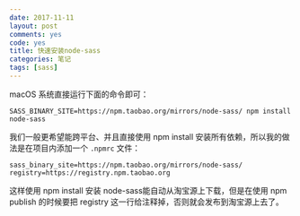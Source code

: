 ```yaml
---
date: 2017-11-11
layout: post
comments: yes
code: yes
title: 快速安装node-sass
categories: 笔记
tags: [sass]
---
```

macOS 系统直接运行下面的命令即可：


```
SASS_BINARY_SITE=https://npm.taobao.org/mirrors/node-sass/ npm install node-sass
```


我们一般更希望能跨平台、并且直接使用 npm install 安装所有依赖，所以我的做法是在项目内添加一个 `.npmrc` 文件：


```
sass_binary_site=https://npm.taobao.org/mirrors/node-sass/
registry=https://registry.npm.taobao.org
```

这样使用 npm install 安装 node-sass能自动从淘宝源上下载，但是在使用 npm publish 的时候要把 registry 这一行给注释掉，否则就会发布到淘宝源上去了。